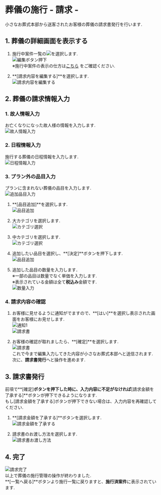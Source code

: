 # 葬儀の施行 - 請求 - 

小さなお葬式本部から送客されたお客様の葬儀の請求書発行を行います.

## 1. 葬儀の詳細画面を表示する  
1. 施行中案件一覧の<img class="img_inline" src="../asset/image/seikyu/icon_edit.png">を選択します.  
 ![編集ボタン押下](../asset/image/seikyu/select_icon_edit.png)  
※施行中案件の表示の仕方は[こちら](../funeral_list_yet/#1) をご確認ください. 

2. **[請求内容を編集する]**を選択します.  
 ![請求内容を編集する](../asset/image/seikyu/select_edit_mode.png)

  
## 2. 葬儀の請求情報入力  

### 1. 故人情報入力  
お亡くなりになった故人様の情報を入力します.   
 ![故人情報入力](../asset/image/seikyu/seikyu_step1.png)

### 2. 日程情報入力  
施行する葬儀の日程情報を入力します.  
 ![日程情報入力](../asset/image/seikyu/seikyu_step2.png)

### 3. プラン外の品目入力  
プランに含まれない葬儀の品目を入力します.  
 ![追加品目入力](../asset/image/seikyu/seikyu_step3_1.png)

1. **[品目追加]**を選択します.  
 ![品目追加](../asset/image/seikyu/select_adding_item_button.png)
 
2. 大カテゴリを選択します.  
 ![カテゴリ選択](../asset/image/seikyu/select_category.png)

3. 中カテゴリを選択します.  
 ![カテゴリ選択](../asset/image/seikyu/select_subcategory.png)

4. 追加したい品目を選択し、**[決定]**ボタンを押下します.  
 ![品目追加](../asset/image/seikyu/select_adding_item.png)

5. 追加した品目の数量を入力します．  
※一部の品目は数量でなく単価を入力します.  
※表示されている金額は全て**税込み**金額です.  
 ![数量入力](../asset/image/seikyu/seikyu_step3_2.png)

### 4. 請求内容の確認  
1. お客様に見せるように通知がでますので、**[はい]**を選択し表示された画面をお客様にお見せします.  
 ![通知1](../asset/image/seikyu/notice1.png)  
 ![請求書](../asset/image/seikyu/seikyu_step4_1.png)

2. お客様の確認が取れましたら、**[確定]**を選択します.  
 ![請求書](../asset/image/seikyu/seikyu_step4_2.png)  
これで今まで編集入力してきた内容が小さなお葬式本部へと送信されます.  
次に、**請求書発行**へと操作を進めます.


## 3. 請求書発行  
前項で**[確定]**ボタンを押下した時に、入力内容に不足がなければ**[請求金額を了承する]**ボタンが押下できるようになります.  
もし[請求金額を了承する]ボタンが押下できない場合は、入力内容を再確認してください.

1. **[請求金額を了承する]**ボタンを選択します.  
 ![請求金額を了承する](../asset/image/seikyu/seikyu_step5.png)

2. 請求書のお渡し方法を選択します.  
 ![請求書お渡し方法](../asset/image/seikyu/seikyu_step6.png)

## 4. 完了    
 ![請求完了](../asset/image/seikyu/seikyu_step7.png)  
 以上で葬儀の施行管理の操作が終わりました.  
 **[一覧へ戻る]**ボタンより施行一覧に戻りますと、**施行済案件**に表示されています.
